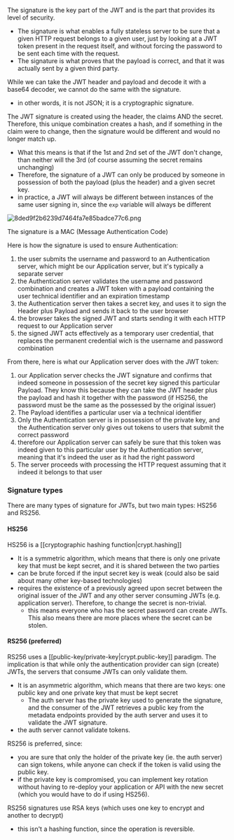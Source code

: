 
The signature is the key part of the JWT and is the part that provides its level of security.
- The signature is what enables a fully stateless server to be sure that a given HTTP request belongs to a given user, just by looking at a JWT token present in the request itself, and without forcing the password to be sent each time with the request.
- The signature is what proves that the payload is correct, and that it was actually sent by a given third party.

While we can take the JWT header and payload and decode it with a base64 decoder, we cannot do the same with the signature. 
- in other words, it is not JSON; it is a cryptographic signature.

The JWT signature is created using the header, the claims AND the secret. Therefore, this unique combination creates a hash, and if something in the claim were to change, then the signature would be different and would no longer match up. 
- What this means is that if the 1st and 2nd set of the JWT don't change, than neither will the 3rd (of course assuming the secret remains unchanging)
- Therefore, the signature of a JWT can only be produced by someone in possession of both the payload (plus the header) and a given secret key.
- in practice, a JWT will always be different between instances of the same user signing in, since the `exp` variable will always be different

<!-- TODO: broken image -->
![8ded9f2b6239d7464fa7e85badce77c6.png](:/fa5c3e7e2d95477e85f51bed49c6b4d9)

The signature is a MAC (Message Authentication Code)

Here is how the signature is used to ensure Authentication:
1. the user submits the username and password to an Authentication server, which might be our Application server, but it's typically a separate server
2. the Authentication server validates the username and password combination and creates a JWT token with a payload containing the user technical identifier and an expiration timestamp
3. the Authentication server then takes a secret key, and uses it to sign the Header plus Payload and sends it back to the user browser
4. the browser takes the signed JWT and starts sending it with each HTTP request to our Application server
5. the signed JWT acts effectively as a temporary user credential, that replaces the permanent credential wich is the username and password combination

From there, here is what our Application server does with the JWT token:
1. our Application server checks the JWT signature and confirms that indeed someone in possession of the secret key signed this particular Payload. They know this because they can take the JWT header plus the payload and hash it together with the password (if HS256, the password must be the same as the possessed by the original issuer)
2. The Payload identifies a particular user via a technical identifier
3. Only the Authentication server is in possession of the private key, and the Authentication server only gives out tokens to users that submit the correct password
4. therefore our Application server can safely be sure that this token was indeed given to this particular user by the Authentication server, meaning that it's indeed the user as it had the right password
6. The server proceeds with processing the HTTP request assuming that it indeed it belongs to that user

### Signature types
There are many types of signature for JWTs, but two main types: HS256 and RS256.

#### HS256
HS256 is a [[cryptographic hashing function|crypt.hashing]]
- It is a symmetric algorithm, which means that there is only one private key that must be kept secret, and it is shared between the two parties
- can be brute forced if the input secret key is weak (could also be said about many other key-based technologies)
- requires the existence of a previously agreed upon secret between the original issuer of the JWT and any other server consuming JWTs (e.g. application server). Therefore, to change the secret is non-trivial.
  - this means everyone who has the secret password can create JWTs. This also means there are more places where the secret can be stolen.

#### RS256 (preferred)
RS256 uses a [[public-key/private-key|crypt.public-key]] paradigm. The implication is that while only the authentication provider can sign (create) JWTs, the servers that consume JWTs can only validate them.
- It is an asymmetric algorithm, which means that there are two keys: one public key and one private key that must be kept secret
  - The auth server has the private key used to generate the signature, and the consumer of the JWT retrieves a public key from the metadata endpoints provided by the auth server and uses it to validate the JWT signature.
- the auth server cannot validate tokens.

RS256 is preferred, since:
- you are sure that only the holder of the private key (ie. the auth server) can sign tokens, while anyone can check if the token is valid using the public key.
- if the private key is compromised, you can implement key rotation without having to re-deploy your application or API with the new secret (which you would have to do if using HS256).

RS256 signatures use RSA keys (which uses one key to encrypt and another to decrypt)
- this isn't a hashing function, since the operation is reversible.